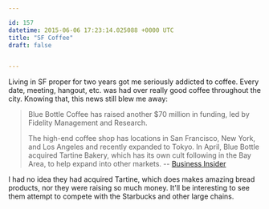 ```yaml
---

id: 157
datetime: 2015-06-06 17:23:14.025088 +0000 UTC
title: "SF Coffee"
draft: false


---
```


Living in SF proper for two years got me seriously addicted to coffee. Every date, meeting, hangout, etc. was had over really good coffee throughout the city. Knowing that, this news still blew me away: 

 > Blue Bottle Coffee has raised another $70 million in funding, led by Fidelity Management and Research.
 > 
 > The high-end coffee shop has locations in San Francisco, New York, and Los Angeles and recently expanded to Tokyo. In April, Blue Bottle acquired Tartine Bakery, which has its own cult following in the Bay Area, to help expand into other markets.  -- [Business Insider](http://www.businessinsider.com/blue-bottle-raises-another-70-million-2015-6)

I had no idea they had acquired Tartine, which does makes amazing bread products, nor they were raising so much money. It'll be interesting to see them attempt to compete with the Starbucks and other large chains.
